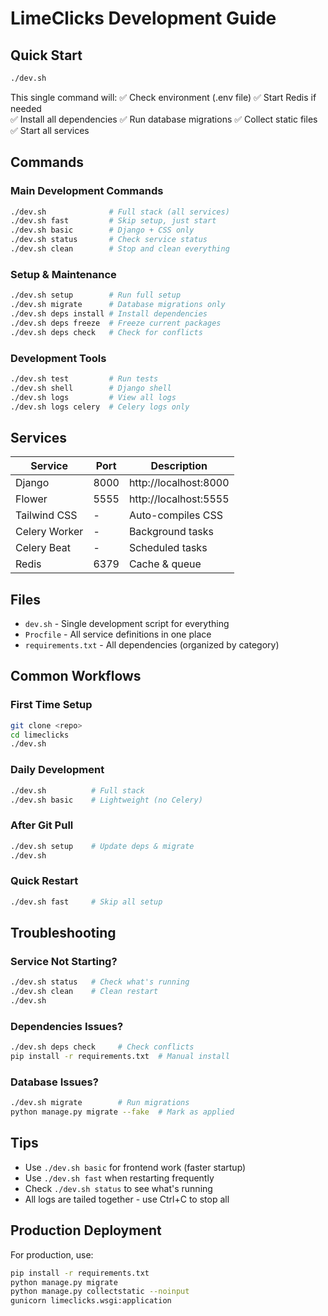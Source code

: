# LimeClicks Development Guide

## Quick Start

```bash
./dev.sh
```

This single command will:
✅ Check environment (.env file)
✅ Start Redis if needed  
✅ Install all dependencies
✅ Run database migrations
✅ Collect static files
✅ Start all services

## Commands

### Main Development Commands
```bash
./dev.sh              # Full stack (all services)
./dev.sh fast         # Skip setup, just start
./dev.sh basic        # Django + CSS only
./dev.sh status       # Check service status
./dev.sh clean        # Stop and clean everything
```

### Setup & Maintenance
```bash
./dev.sh setup        # Run full setup
./dev.sh migrate      # Database migrations only
./dev.sh deps install # Install dependencies
./dev.sh deps freeze  # Freeze current packages
./dev.sh deps check   # Check for conflicts
```

### Development Tools
```bash
./dev.sh test         # Run tests
./dev.sh shell        # Django shell
./dev.sh logs         # View all logs
./dev.sh logs celery  # Celery logs only
```

## Services

| Service | Port | Description |
|---------|------|-------------|
| Django | 8000 | http://localhost:8000 |
| Flower | 5555 | http://localhost:5555 |
| Tailwind CSS | - | Auto-compiles CSS |
| Celery Worker | - | Background tasks |
| Celery Beat | - | Scheduled tasks |
| Redis | 6379 | Cache & queue |

## Files

- `dev.sh` - Single development script for everything
- `Procfile` - All service definitions in one place
- `requirements.txt` - All dependencies (organized by category)

## Common Workflows

### First Time Setup
```bash
git clone <repo>
cd limeclicks
./dev.sh
```

### Daily Development  
```bash
./dev.sh          # Full stack
./dev.sh basic    # Lightweight (no Celery)
```

### After Git Pull
```bash
./dev.sh setup    # Update deps & migrate
./dev.sh
```

### Quick Restart
```bash
./dev.sh fast     # Skip all setup
```

## Troubleshooting

### Service Not Starting?
```bash
./dev.sh status   # Check what's running
./dev.sh clean    # Clean restart
./dev.sh
```

### Dependencies Issues?
```bash
./dev.sh deps check     # Check conflicts
pip install -r requirements.txt  # Manual install
```

### Database Issues?
```bash
./dev.sh migrate        # Run migrations
python manage.py migrate --fake  # Mark as applied
```

## Tips

- Use `./dev.sh basic` for frontend work (faster startup)
- Use `./dev.sh fast` when restarting frequently
- Check `./dev.sh status` to see what's running
- All logs are tailed together - use Ctrl+C to stop all

## Production Deployment

For production, use:
```bash
pip install -r requirements.txt
python manage.py migrate
python manage.py collectstatic --noinput
gunicorn limeclicks.wsgi:application
```